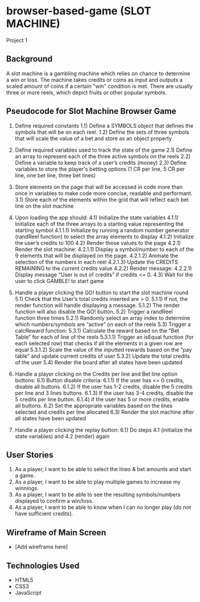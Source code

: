 # browser-based-game (SLOT MACHINE)
Project 1


## Background

A slot machine is a gambling machine which relies on chance to determine a win or loss. The machine takes credits or coins as input and outputs a scaled amount of coins if a certain "win" condition is met. There are usually three or more reels, which depict fruits or other popular symbols.


## Pseudocode for Slot Machine Browser Game

1. Define required constants
	1.1) Define a SYMBOLS object that defines the symbols that will be on each reel.
	1.2) Define the sets of three symbols that will scale the value of a bet and store as an object property

2. Define required variables used to track the state of the game
	2.1) Define an array to represent each of the three active symbols on the reels
	2.2) Define a variable to keep track of a user’s credits (money)
	2.3) Define variables to store the player's betting options (1 CR per line, 5 CR per line, one bet line, three bet lines)

3. Store elements on the page that will be accessed in code more than once in variables to make code more concise, readable and performant.
	3.1) Store each of the elements within the grid that will reflect each bet line on the slot machine

4. Upon loading the app should:
	4.1) Initialize the state variables
		4.1.1) Initialize each of the three arrays to a starting value representing the starting symbol
			4.1.1.1) Initialize by running a random number generator (randReel function) to select the array elements to display
		4.1.2) Initialize the user’s credits to 100
	4.2) Render those values to the page
		4.2.1) Render the slot machine:
			4.2.1.1) Display a symbol/number to each of the 9 elements that will be displayed on the page.
			4.2.1.2) Animate the selection of the numbers in each reel
			4.2.1.3) Update the CREDITS REMAINING to the current credits value
		4.2.2) Render message:
			4.2.2.1) Display message “User is out of credits” if credits <= 0.
	4.3) Wait for the user to click GAMBLE! to start game

5. Handle a player clicking the GO! button to start the slot machine round
	5.1) Check that the User’s total credits inserted are > 0.
		5.1.1) If not, the render function will handle displaying a message.
		5.1.2) The render function will also disable the GO! button.
	5.2) Trigger a randReel function three times
		5.2.1) Randomly select an array index to determine which numbers/symbols are “active” on each of the reels
	5.3) Trigger a calcReward function:
		5.3.1) Calculate the reward based on the “Bet Table” for each of line of the reels
			5.3.1.1) Trigger an isEqual function (for each selected row) that checks if all the elements in a given row are equal
			5.3.1.2) Scale the value of the inputted rewards based on the “pay table” and update current credits of user
		5.3.2) Update the total credits of the user
	5.4) Render the board after all states have been updated

6. Handle a player clicking on the Credits per line and Bet line option buttons:
	6.1) Button disable criteria:
		6.1.1) If the user has <= 0 credits, disable all buttons. 
		6.1.2) If the user has 1-2 credits, disable the 5 credits per line and 3 lines buttons.
		6.1.3) If the user has 3-4 credits, disable the 5 credits per line button.
		6.1.4) if the user has 5 or more credits, enable all buttons.
	6.2) Set the appropriate variables based on the lines selected and credits per line allocated
	6.3) Render the slot machine after all states have been updated

7. Handle a player clicking the replay button:
	6.1) Do steps 4.1 (initialize the state variables) and 4.2 (render) again


## User Stories

1. As a player, I want to be able to select the lines & bet amounts and start a game.
2. As a player, I want to be able to play multiple games to increase my winnings.
3. As a player, I want to be able to see the resulting symbols/numbers displayed to confirm a win/loss.
4. As a player, I want to be able to know when I can no longer play (do not have sufficient credits).


## Wireframe of Main Screen

- [Add wireframe here]


## Technologies Used

- HTML5
- CSS3
- JavaScript

